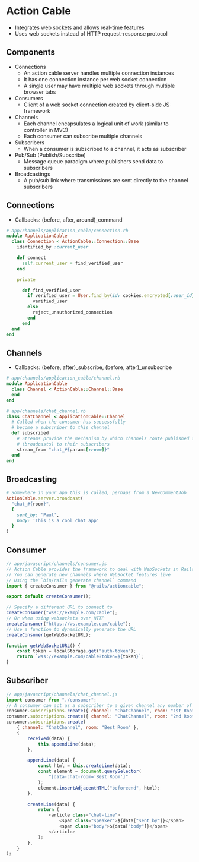 # Action Cable

-   Integrates web sockets and allows real-time features
-   Uses web sockets instead of HTTP request-response protocol

## Components

-   Connections
    -   An action cable server handles multiple connection instances
    -   It has one connection instance per web socket connection
    -   A single user may have multiple web sockets through multiple browser tabs
-   Consumers
    -   Client of a web socket connection created by client-side JS framework
-   Channels
    -   Each channel encapsulates a logical unit of work (similar to controller in MVC)
    -   Each consumer can subscribe multiple channels
-   Subscribers
    -   When a consumer is subscribed to a channel, it acts as subscriber
-   Pub/Sub (Publish/Subscribe)
    -   Message queue paradigm where publishers send data to subscribers
-   Broadcastings
    -   A pub/sub link where transmissions are sent directly to the channel subscribers

## Connections

-   Callbacks: (before, after, around)\_command

```rb
# app/channels/application_cable/connection.rb
module ApplicationCable
  class Connection < ActionCable::Connection::Base
    identified_by :current_user

    def connect
      self.current_user = find_verified_user
    end

    private

      def find_verified_user
        if verified_user = User.find_by(id: cookies.encrypted[:user_id])
          verified_user
        else
          reject_unauthorized_connection
        end
      end
  end
end
```

## Channels

-   Callbacks: (before, after)\_subscribe, (before, after)\_unsubscribe

```rb
# app/channels/application_cable/channel.rb
module ApplicationCable
  class Channel < ActionCable::Channel::Base
  end
end

# app/channels/chat_channel.rb
class ChatChannel < ApplicationCable::Channel
  # Called when the consumer has successfully
  # become a subscriber to this channel
  def subscribed
    # Streams provide the mechanism by which channels route published content
    # (broadcasts) to their subscribers
    stream_from "chat_#{params[:room]}"
  end
end
```

## Broadcasting

```rb
# Somewhere in your app this is called, perhaps from a NewCommentJob
ActionCable.server.broadcast(
  "chat_#{room}",
  {
    sent_by: 'Paul',
    body: 'This is a cool chat app'
  }
)
```

## Consumer

```js
// app/javascript/channels/consumer.js
// Action Cable provides the framework to deal with WebSockets in Rails
// You can generate new channels where WebSocket features live
// Using the `bin/rails generate channel` command
import { createConsumer } from "@rails/actioncable";

export default createConsumer();

// Specify a different URL to connect to
createConsumer("wss://example.com/cable");
// Or when using websockets over HTTP
createConsumer("https://ws.example.com/cable");
// Use a function to dynamically generate the URL
createConsumer(getWebSocketURL);

function getWebSocketURL() {
    const token = localStorage.get("auth-token");
    return `wss://example.com/cable?token=${token}`;
}
```

## Subscriber

```js
// app/javascript/channels/chat_channel.js
import consumer from "./consumer";
// A consumer can act as a subscriber to a given channel any number of time
consumer.subscriptions.create({ channel: "ChatChannel", room: "1st Room" });
consumer.subscriptions.create({ channel: "ChatChannel", room: "2nd Room" });
consumer.subscriptions.create(
    { channel: "ChatChannel", room: "Best Room" },
    {
        received(data) {
            this.appendLine(data);
        },

        appendLine(data) {
            const html = this.createLine(data);
            const element = document.querySelector(
                "[data-chat-room='Best Room']"
            );
            element.insertAdjacentHTML("beforeend", html);
        },

        createLine(data) {
            return (
                <article class="chat-line">
                    <span class="speaker">${data["sent_by"]}</span>
                    <span class="body">${data["body"]}</span>
                </article>
            );
        },
    }
);
```
